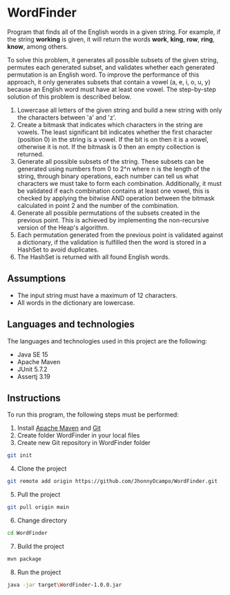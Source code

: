 # WordFinder

Program that finds all of the English words in a given string. For example, if the string **working** is given, it will return the words **work**, **king**, **row**, **ring**, **know**, among others.

To solve this problem, it generates all possible subsets of the given string, permutes each generated subset, and validates whether each generated permutation is an English word. To improve the performance of this approach, it only generates subsets that contain a vowel (a, e, i, o, u, y) because an English word must have at least one vowel. The step-by-step solution of this problem is described below.

1. Lowercase all letters of the given string and build a new string with only the characters between 'a' and 'z'.
2. Create a bitmask that indicates which characters in the string are vowels. The least significant bit indicates whether the first character (position 0) in the string is a vowel. If the bit is on then it is a vowel, otherwise it is not. If the bitmask is 0 then an empty collection is returned. 
3. Generate all possible subsets of the string. These subsets can be generated using numbers from 0 to 2^n where n is the length of the string, through binary operations, each number can tell us what characters we must take to form each combination. Additionally, it must be validated if each combination contains at least one vowel, this is checked by applying the bitwise AND operation between the bitmask calculated in point 2 and the number of the combination.
4. Generate all possible permutations of the subsets created in the previous point. This is achieved by implementing the non-recursive version of the Heap's algorithm.
5. Each permutation generated from the previous point is validated against a dictionary, if the validation is fulfilled then the word is stored in a HashSet to avoid duplicates. 
6. The HashSet is returned with all found English words.


## Assumptions

- The input string must have a maximum of 12 characters.
- All words in the dictionary are lowercase.


## Languages and technologies

The languages and technologies used in this project are the following:

- Java SE 15
- Apache Maven
- JUnit 5.7.2
- Assertj 3.19


## Instructions

To run this program, the following steps must be performed:

1. Install [Apache Maven](https://maven.apache.org/install.html) and [Git](https://git-scm.com/book/en/v2/Getting-Started-Installing-Git) 
2. Create folder WordFinder in your local files
3. Create new Git repository in WordFinder folder 
```sh
git init
```
4. Clone the project
```sh
git remote add origin https://github.com/JhonnyOcampo/WordFinder.git
```
5. Pull the project
```sh
git pull origin main
```
6.  Change directory
```sh
cd WordFinder
```
7. Build the project
```sh
mvn package
```
8. Run the project
```sh
java -jar target\WordFinder-1.0.0.jar
```